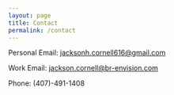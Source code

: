 ```yaml
---
layout: page
title: Contact
permalink: /contact
---
```


Personal Email: jacksonh.cornell616@gmail.com

Work Email: jackson.cornell@br-envision.com

Phone: (407)-491-1408
